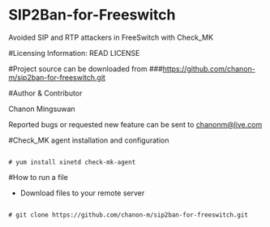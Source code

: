 # SIP2Ban-for-Freeswitch
Avoided SIP and RTP attackers in FreeSwitch with Check_MK

#Licensing Information: READ LICENSE

#Project source can be downloaded from
###https://github.com/chanon-m/sip2ban-for-freeswitch.git

#Author & Contributor

Chanon Mingsuwan

Reported bugs or requested new feature can be sent to chanonm@live.com

#Check_MK agent installation and configuration

```

# yum install xinetd check-mk-agent

```

#How to run a file
* Download files to your remote server

```

# git clone https://github.com/chanon-m/sip2ban-for-freeswitch.git

```
